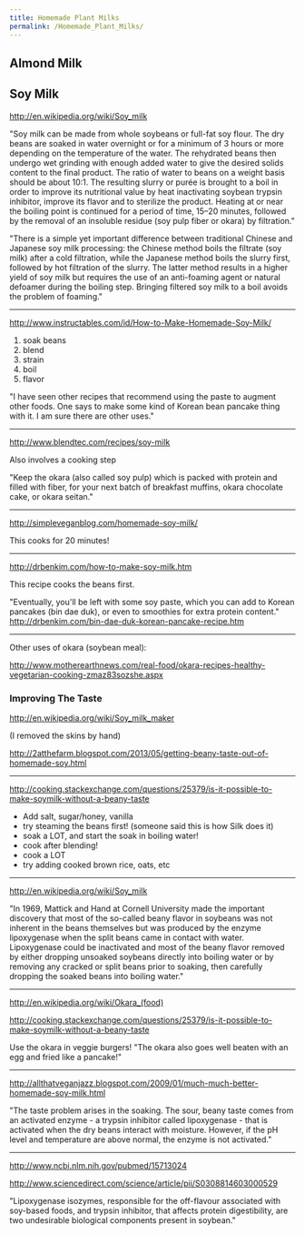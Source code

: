 ```yaml
---
title: Homemade Plant Milks
permalink: /Homemade_Plant_Milks/
---
```


Almond Milk
-----------

Soy Milk
--------

<http://en.wikipedia.org/wiki/Soy_milk>

"Soy milk can be made from whole soybeans or full-fat soy flour. The dry beans are soaked in water overnight or for a minimum of 3 hours or more depending on the temperature of the water. The rehydrated beans then undergo wet grinding with enough added water to give the desired solids content to the final product. The ratio of water to beans on a weight basis should be about 10:1. The resulting slurry or purée is brought to a boil in order to improve its nutritional value by heat inactivating soybean trypsin inhibitor, improve its flavor and to sterilize the product. Heating at or near the boiling point is continued for a period of time, 15–20 minutes, followed by the removal of an insoluble residue (soy pulp fiber or okara) by filtration."

"There is a simple yet important difference between traditional Chinese and Japanese soy milk processing: the Chinese method boils the filtrate (soy milk) after a cold filtration, while the Japanese method boils the slurry first, followed by hot filtration of the slurry. The latter method results in a higher yield of soy milk but requires the use of an anti-foaming agent or natural defoamer during the boiling step. Bringing filtered soy milk to a boil avoids the problem of foaming."

------------------------------------------------------------------------

<http://www.instructables.com/id/How-to-Make-Homemade-Soy-Milk/>

1.  soak beans
2.  blend
3.  strain
4.  boil
5.  flavor

"I have seen other recipes that recommend using the paste to augment other foods. One says to make some kind of Korean bean pancake thing with it. I am sure there are other uses."

------------------------------------------------------------------------

<http://www.blendtec.com/recipes/soy-milk>

Also involves a cooking step

"Keep the okara (also called soy pulp) which is packed with protein and filled with fiber, for your next batch of breakfast muffins, okara chocolate cake, or okara seitan."

------------------------------------------------------------------------

<http://simpleveganblog.com/homemade-soy-milk/>

This cooks for 20 minutes!

------------------------------------------------------------------------

<http://drbenkim.com/how-to-make-soy-milk.htm>

This recipe cooks the beans first.

"Eventually, you'll be left with some soy paste, which you can add to Korean pancakes (bin dae duk), or even to smoothies for extra protein content." <http://drbenkim.com/bin-dae-duk-korean-pancake-recipe.htm>

------------------------------------------------------------------------

Other uses of okara (soybean meal):

<http://www.motherearthnews.com/real-food/okara-recipes-healthy-vegetarian-cooking-zmaz83sozshe.aspx>

### Improving The Taste

<http://en.wikipedia.org/wiki/Soy_milk_maker>

(I removed the skins by hand)

<http://2atthefarm.blogspot.com/2013/05/getting-beany-taste-out-of-homemade-soy.html>

------------------------------------------------------------------------

<http://cooking.stackexchange.com/questions/25379/is-it-possible-to-make-soymilk-without-a-beany-taste>

-   Add salt, sugar/honey, vanilla
-   try steaming the beans first! (someone said this is how Silk does it)
-   soak a LOT, and start the soak in boiling water!
-   cook after blending!
-   cook a LOT
-   try adding cooked brown rice, oats, etc

------------------------------------------------------------------------

<http://en.wikipedia.org/wiki/Soy_milk>

"In 1969, Mattick and Hand at Cornell University made the important discovery that most of the so-called beany flavor in soybeans was not inherent in the beans themselves but was produced by the enzyme lipoxygenase when the split beans came in contact with water. Lipoxygenase could be inactivated and most of the beany flavor removed by either dropping unsoaked soybeans directly into boiling water or by removing any cracked or split beans prior to soaking, then carefully dropping the soaked beans into boiling water."

------------------------------------------------------------------------

<http://en.wikipedia.org/wiki/Okara_(food)>

<http://cooking.stackexchange.com/questions/25379/is-it-possible-to-make-soymilk-without-a-beany-taste>

Use the okara in veggie burgers! "The okara also goes well beaten with an egg and fried like a pancake!"

------------------------------------------------------------------------

<http://allthatveganjazz.blogspot.com/2009/01/much-much-better-homemade-soy-milk.html>

"The taste problem arises in the soaking. The sour, beany taste comes from an activated enzyme - a trypsin inhibitor called lipoxygenase - that is activated when the dry beans interact with moisture. However, if the pH level and temperature are above normal, the enzyme is not activated."

------------------------------------------------------------------------

<http://www.ncbi.nlm.nih.gov/pubmed/15713024>

<http://www.sciencedirect.com/science/article/pii/S0308814603000529>

"Lipoxygenase isozymes, responsible for the off-flavour associated with soy-based foods, and trypsin inhibitor, that affects protein digestibility, are two undesirable biological components present in soybean."